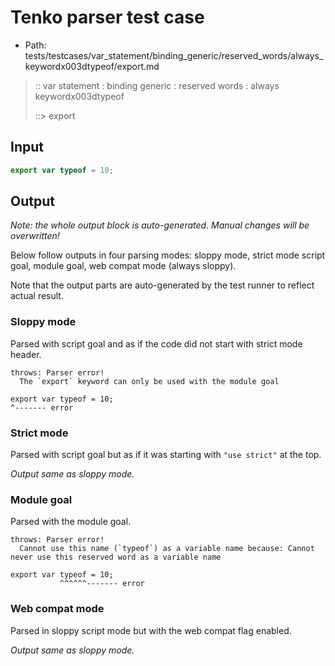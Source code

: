 # Tenko parser test case

- Path: tests/testcases/var_statement/binding_generic/reserved_words/always_keywordx003dtypeof/export.md

> :: var statement : binding generic : reserved words : always keywordx003dtypeof
>
> ::> export

## Input

`````js
export var typeof = 10;
`````

## Output

_Note: the whole output block is auto-generated. Manual changes will be overwritten!_

Below follow outputs in four parsing modes: sloppy mode, strict mode script goal, module goal, web compat mode (always sloppy).

Note that the output parts are auto-generated by the test runner to reflect actual result.

### Sloppy mode

Parsed with script goal and as if the code did not start with strict mode header.

`````
throws: Parser error!
  The `export` keyword can only be used with the module goal

export var typeof = 10;
^------- error
`````

### Strict mode

Parsed with script goal but as if it was starting with `"use strict"` at the top.

_Output same as sloppy mode._

### Module goal

Parsed with the module goal.

`````
throws: Parser error!
  Cannot use this name (`typeof`) as a variable name because: Cannot never use this reserved word as a variable name

export var typeof = 10;
           ^^^^^^------- error
`````


### Web compat mode

Parsed in sloppy script mode but with the web compat flag enabled.

_Output same as sloppy mode._
